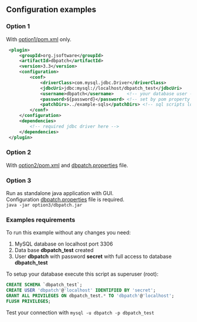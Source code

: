 ## Configuration examples

### Option 1
With [option1/pom.xml](option1/pom.xml) only.
```xml
 <plugin>
     <groupId>org.jsoftware</groupId>
     <artifactId>dbpatch</artifactId>
     <version>3.3</version>
     <configuration>
         <conf>
             <driverClass>com.mysql.jdbc.Driver</driverClass>
             <jdbcUri>jdbc:mysql://localhost/dbpatch_test</jdbcUri>
             <username>dbpatch</username>     <!-- your database user -->
             <password>${password}</password> <!-- set by pom property "password" -->
             <patchDirs>../example-sqls</patchDirs> <!-- sql scripts location -->
         </conf>
     </configuration>
     <dependencies>
         <!-- required jdbc driver here -->
     </dependencies>
 </plugin>
```
### Option 2
With [option2/pom.xml](option2/pom.xml) and [dbpatch.properties](dbpatch.properties) file.

### Option 3
Run as standalone java application with GUI.  
Configuration [dbpatch.properties](dbpatch.properties) file is required.  
``java -jar option3/dbpatch.jar``


### Examples requirements
To run this example without any changes you need:
 1. MySQL database on localhost port 3306
 1. Data base **dbpatch_test** created
 1. User **dbpatch** with password **secret** with full access to database **dbpatch_test**

To setup your database execute this script as superuser (root):
```SQL
CREATE SCHEMA `dbpatch_test`;
CREATE USER 'dbpatch'@'localhost' IDENTIFIED BY 'secret';
GRANT ALL PRIVILEGES ON dbpatch_test.* TO 'dbpatch'@'localhost';
FLUSH PRIVILEGES;
```
Test your connection with `mysql -u dbpatch -p dbpatch_test`
